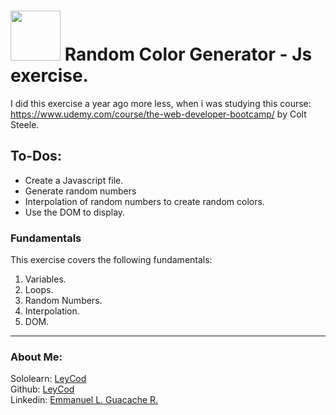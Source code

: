 # <img src="https://blob.sololearn.com/avatars/sololearn.png" width="80"> Random Color Generator - Js exercise.

I did this exercise a year ago more less, when i was studying this course: https://www.udemy.com/course/the-web-developer-bootcamp/ by Colt Steele.

## To-Dos:

- Create a Javascript file.
- Generate random numbers 
- Interpolation of random numbers to create random colors.
- Use the DOM to display.

### Fundamentals
This exercise covers the following fundamentals:
1. Variables.
2. Loops.
3. Random Numbers.
4. Interpolation.
5. DOM.

------------

### About Me:
Sololearn: [LeyCod](https://www.sololearn.com/profile/17315894 "LeyCod")
<br>
Github: [LeyCod](http://https://github.com/LeyCod "LeyCod")
<br>
Linkedin: [Emmanuel L. Guacache R.](http://https://www.linkedin.com/in/emmanuelleyan/ "Emmanuel Leyan Guacache Rodriguez")

